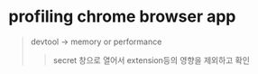 # profiling chrome browser app

> devtool -> memory or performance
>
> > secret 창으로 열어서 extension등의 영향을 제외하고 확인
